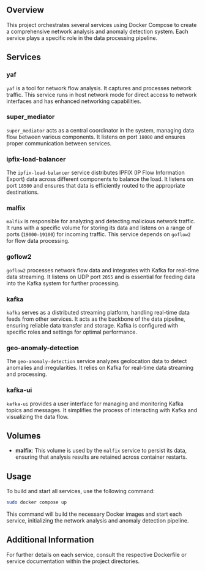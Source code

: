 ## Overview

This project orchestrates several services using Docker Compose to create a comprehensive network analysis and anomaly detection system. Each service plays a specific role in the data processing pipeline.

## Services

### yaf
`yaf` is a tool for network flow analysis. It captures and processes network traffic. This service runs in host network mode for direct access to network interfaces and has enhanced networking capabilities.

### super_mediator
`super_mediator` acts as a central coordinator in the system, managing data flow between various components. It listens on port `18000` and ensures proper communication between services.

### ipfix-load-balancer
The `ipfix-load-balancer` service distributes IPFIX (IP Flow Information Export) data across different components to balance the load. It listens on port `18500` and ensures that data is efficiently routed to the appropriate destinations.

### malfix
`malfix` is responsible for analyzing and detecting malicious network traffic. It runs with a specific volume for storing its data and listens on a range of ports (`19000-19100`) for incoming traffic. This service depends on `goflow2` for flow data processing.

### goflow2
`goflow2` processes network flow data and integrates with Kafka for real-time data streaming. It listens on UDP port `2055` and is essential for feeding data into the Kafka system for further processing.

### kafka
`kafka` serves as a distributed streaming platform, handling real-time data feeds from other services. It acts as the backbone of the data pipeline, ensuring reliable data transfer and storage. Kafka is configured with specific roles and settings for optimal performance.

### geo-anomaly-detection
The `geo-anomaly-detection` service analyzes geolocation data to detect anomalies and irregularities. It relies on Kafka for real-time data streaming and processing.

### kafka-ui
`kafka-ui` provides a user interface for managing and monitoring Kafka topics and messages. It simplifies the process of interacting with Kafka and visualizing the data flow.

## Volumes

- **malfix**: This volume is used by the `malfix` service to persist its data, ensuring that analysis results are retained across container restarts.

## Usage

To build and start all services, use the following command:

```bash
sudo docker compose up
```

This command will build the necessary Docker images and start each service, initializing the network analysis and anomaly detection pipeline.

## Additional Information

For further details on each service, consult the respective Dockerfile or service documentation within the project directories.
